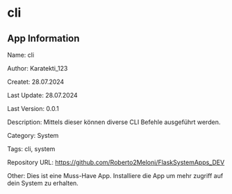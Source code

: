 # cli

## App Information

Name: cli

Author: Karatekti_123

Createt: 28.07.2024

Last Update: 28.07.2024

Last Version: 0.0.1

Description: Mittels dieser können diverse CLI Befehle ausgeführt werden.

Category: System

Tags: cli, system

Repository URL: https://github.com/Roberto2Meloni/FlaskSystemApps_DEV

Other: Dies ist eine Muss-Have App. Installiere die App um mehr zugriff auf dein System zu erhalten.
